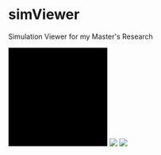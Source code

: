 # simViewer
Simulation Viewer for my Master's Research

<p float="center">
  <img src="./images/smoke2d.gif" height="200" />
  <img src="./images/water.gif" height="200" />
  <img src="./images/sound2d.gif" height="200" />
</p>

